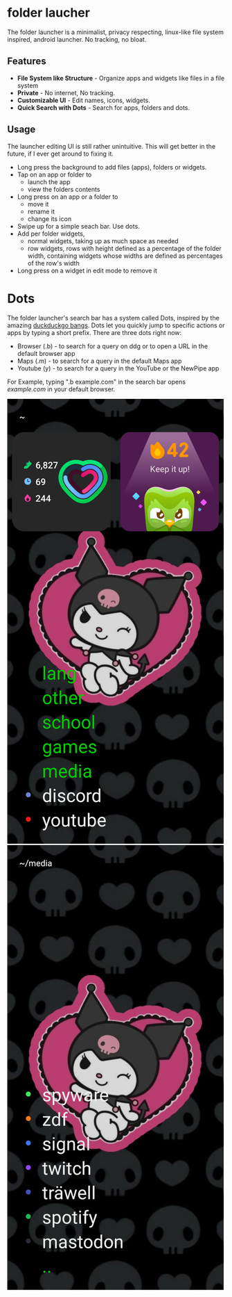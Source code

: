 # folder laucher
The folder launcher is a minimalist, privacy respecting, linux-like file system inspired, android launcher. No tracking, no bloat.

## Features
- **File System like Structure** - Organize apps and widgets like files in a file system
- **Private** - No internet, No tracking.
- **Customizable UI** - Edit names, icons, widgets.
- **Quick Search with Dots** - Search for apps, folders and dots.

## Usage
The launcher editing UI is still rather unintuitive. This will get better in the future, if I ever get around to fixing it.

- Long press the background to add files (apps), folders or widgets.
- Tap on an app or folder to
  - launch the app
  - view the folders contents
- Long press on an app or a folder to
  - move it
  - rename it
  - change its icon
- Swipe up for a simple seach bar. Use dots.
- Add per folder widgets,
  - normal widgets, taking up as much space as needed
  - row widgets, rows with height defined as a percentage of the folder width, containing widgets whose widths are defined as percentages of the row's width
- Long press on a widget in edit mode to remove it

# Dots
The folder launcher's search bar has a system called Dots, inspired by the amazing [duckduckgo bangs](https://duckduckgo.com/bangs).
Dots let you quickly jump to specific actions or apps by typing a short prefix. There are three dots right now:
- Browser (.b) - to search for a query on ddg or to open a URL in the default browser app
- Maps (.m) - to search for a query in the default Maps app
- Youtube (y) - to search for a query in the YouTube or the NewPipe app

For Example, typing ".b example.com" in the search bar opens *example.com* in your default browser.

![a homescreen, with apps, folders, and two widgets next to each other](fastlane/metadata/android/en-US/images/phoneScreenshots/1.png)
![inside a folder, with more apps](fastlane/metadata/android/en-US/images/phoneScreenshots/2.png)
